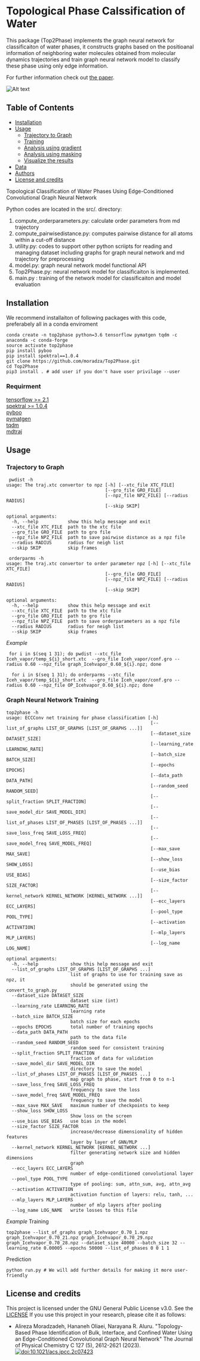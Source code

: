 
# Topological Phase Calssification of Water

This package (Top2Phase) implements the graph neural network for classificaiton of water phases, it constructs graphs based on the positioanal information of neighboring water molecules obtained from molecular dynamics trajectories and train graph neural network model to classify these phase using only edge information.

For further information check out [the paper](https://pubs.acs.org/doi/full/10.1021/acs.jpcc.2c07423).

![Alt text](doc/logo.gif)

## Table of Contents

- [Installation](#Installation)
- [Usage](#usage)
  - [Trajectory to Graph](#MD-Data-Processing)
  - [Training](#Graph-neural-network-training)
  - [Analysis using gradient](#Saliency-Map)
  - [Analysis using masking](#masking-Explaination)
  - [Visualize the results](#visualize-the-results)
- [Data](#data)
- [Authors](#authors)
- [License and credits](#License-and-credits)

Topological Classification of Water Phases Using Edge-Conditioned Convolutional Graph Neural Network  


Python codes are located in the src/. directory:


1. compute_orderparameters.py: calculate order parameters from md trajectory
2. compute_pairwisedistance.py: computes pairwise distance for all atoms within a cut-off distance 
3. utility.py: codes to support other python scriipts for reading and managing dataset including graphs for graph neural network and md trajectory for preprocessing
4. model.py: graph neural network model functional API
5. Top2Phase.py: neural network model for classificaiton is implemented. 
6. main.py : training of the network model for classificaiton and model evaluation 

## Installation
  We recommend installaiton of following packages with this code, preferabely all in a conda enviroment
  ```
  conda create -n top2phase python=3.6 tensorflow pymatgen tqdm -c anaconda -c conda-forge
  source activate top2phase 
  pip install pyboo
  pip install spektral==1.0.4
  git clone https://github.com/moradza/Top2Phase.git
  cd Top2Phase
  pip3 install . # add user if you don't have user privilage --user 
  ```
  ### Requirment
   [tensorflow >= 2.1](https://www.tensorflow.org)<br>
   [spektral >= 1.0.4](https://graphneural.network)<br>
   [pyboo](https://pyboo.readthedocs.io/en/latest/index.html) <br>
   [pymatgen](http://pymatgen.org)<br>
   [tqdm](https://tqdm.github.io)<br>
   [mdtraj](https://mdtraj.org/1.9.3/index.html)<br>
## Usage

### Trajectory to Graph

```
 pwdist -h
usage: The traj.xtc convertor to npz [-h] [--xtc_file XTC_FILE]
                                     [--gro_file GRO_FILE]
                                     [--npz_file NPZ_FILE] [--radius RADIUS]
                                     [--skip SKIP]

optional arguments:
  -h, --help           show this help message and exit
  --xtc_file XTC_FILE  path to the xtc file
  --gro_file GRO_FILE  path to gro file
  --npz_file NPZ_FILE  path to save pairwise distance as a npz file
  --radius RADIUS      radius for neigh list
  --skip SKIP          skip frames
```


```
 orderparms -h
usage: The traj.xtc convertor to order parameter npz [-h] [--xtc_file XTC_FILE]
                                     [--gro_file GRO_FILE]
                                     [--npz_file NPZ_FILE] [--radius RADIUS]
                                     [--skip SKIP]

optional arguments:
  -h, --help           show this help message and exit
  --xtc_file XTC_FILE  path to the xtc file
  --gro_file GRO_FILE  path to gro file
  --npz_file NPZ_FILE  path to save orderparameters as a npz file
  --radius RADIUS      radius for neigh list
  --skip SKIP          skip frames

```

*Example*
```
 for i in $(seq 1 31); do pwdist --xtc_file Iceh_vapor/temp_${i}_short.xtc  --gro_file Iceh_vapor/conf.gro --radius 0.60 --npz_file graph_Icehvapor_0.60_${i}.npz; done
 
  for i in $(seq 1 31); do orderparms --xtc_file Iceh_vapor/temp_${i}_short.xtc  --gro_file Iceh_vapor/conf.gro --radius 0.60 --npz_file OP_Icehvapor_0.60_${i}.npz; done
```




### Graph Neural Network Training
```
top2phase -h
usage: ECCConv net training for phase classification [-h]
                                                      [--list_of_graphs LIST_OF_GRAPHS [LIST_OF_GRAPHS ...]]
                                                      [--dataset_size DATASET_SIZE]
                                                      [--learning_rate LEARNING_RATE]
                                                      [--batch_size BATCH_SIZE]
                                                      [--epochs EPOCHS]
                                                      [--data_path DATA_PATH]
                                                      [--random_seed RANDOM_SEED]
                                                      [--split_fraction SPLIT_FRACTION]
                                                      [--save_model_dir SAVE_MODEL_DIR]
                                                      [--list_of_phases LIST_OF_PHASES [LIST_OF_PHASES ...]]
                                                      [--save_loss_freq SAVE_LOSS_FREQ]
                                                      [--save_model_freq SAVE_MODEL_FREQ]
                                                      [--max_save MAX_SAVE]
                                                      [--show_loss SHOW_LOSS]
                                                      [--use_bias USE_BIAS]
                                                      [--size_factor SIZE_FACTOR]
                                                      [--kernel_network KERNEL_NETWORK [KERNEL_NETWORK ...]]
                                                      [--ecc_layers ECC_LAYERS]
                                                      [--pool_type POOL_TYPE]
                                                      [--activation ACTIVATION]
                                                      [--mlp_layers MLP_LAYERS]
                                                      [--log_name LOG_NAME]

optional arguments:
  -h, --help            show this help message and exit
  --list_of_graphs LIST_OF_GRAPHS [LIST_OF_GRAPHS ...]
                        list of graphs to use for training save as npz, it
                        should be generated using the convert_to_graph.py
  --dataset_size DATASET_SIZE
                        dataset size (int)
  --learning_rate LEARNING_RATE
                        learning rate
  --batch_size BATCH_SIZE
                        batch size for each epochs
  --epochs EPOCHS       total number of training epochs
  --data_path DATA_PATH
                        path to the data file
  --random_seed RANDOM_SEED
                        random seed for consistent training
  --split_fraction SPLIT_FRACTION
                        fraction of data for validation
  --save_model_dir SAVE_MODEL_DIR
                        directory to save the model
  --list_of_phases LIST_OF_PHASES [LIST_OF_PHASES ...]
                        map graph to phase, start from 0 to n-1
  --save_loss_freq SAVE_LOSS_FREQ
                        frequency to save the loss
  --save_model_freq SAVE_MODEL_FREQ
                        frequency to save the model
  --max_save MAX_SAVE   maximum number of checkpoints to keep
  --show_loss SHOW_LOSS
                        Show loss on the screen
  --use_bias USE_BIAS   use bias in the model
  --size_factor SIZE_FACTOR
                        increase/decrease dimensionality of hidden features
                        layer by layer of GNN/MLP
  --kernel_network KERNEL_NETWORK [KERNEL_NETWORK ...]
                        filter generating network size and hidden dimensions
                        graph
  --ecc_layers ECC_LAYERS
                        number of edge-conditioned convolutional layer
  --pool_type POOL_TYPE
                        type of pooling: sum, attn_sum, avg, attn_avg
  --activation ACTIVATION
                        activation function of layers: relu, tanh, ...
  --mlp_layers MLP_LAYERS
                        number of mlp layers after pooling
  --log_name LOG_NAME   write losses to this file
```

*Example*
Training
```
top2phase --list_of_graphs graph_Icehvapor_0.70_1.npz graph_Icehvapor_0.70_21.npz graph_Icehvapor_0.70_29.npz graph_Icehvapor_0.70_28.npz --dataset_size 40000 --batch_size 32 --learning_rate 0.00005 --epochs 50000 --list_of_phases 0 0 1 1
```
Prediction
```
python run.py # We will add further details for making it more user-friendly
```

## License and credits
This project is licensed under the GNU General Public License v3.0. See the [LICENSE](./license.txt)
If you use this project in your research, please cite it as follows:
- Alireza Moradzadeh, Hananeh Oliaei, Narayana R. Aluru. "Topology-Based Phase Identification of Bulk, Interface, and Confined Water Using an Edge-Conditioned Convolutional Graph Neural Network" The Journal of Physical Chemistry C 127 (5), 2612-2621 (2023).
[![doi:10.1021/acs.jpcc.2c07423](https://img.shields.io/badge/DOI-10.1021%2Facs.jpcc.2c07423-blue)](https://doi.org/10.1021/acs.jpcc.2c07423)


